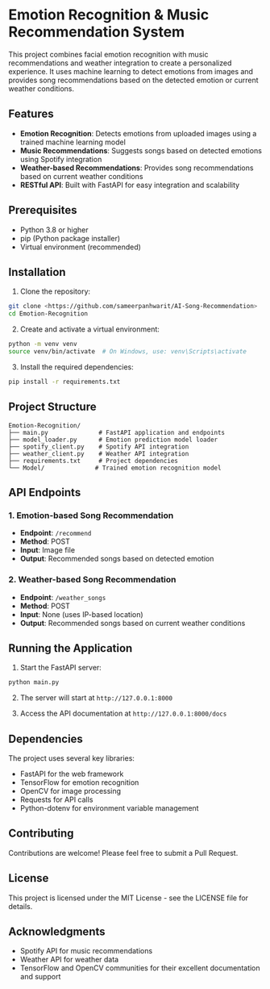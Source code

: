 # Emotion Recognition & Music Recommendation System

This project combines facial emotion recognition with music recommendations and weather integration to create a personalized experience. It uses machine learning to detect emotions from images and provides song recommendations based on the detected emotion or current weather conditions.

## Features

- **Emotion Recognition**: Detects emotions from uploaded images using a trained machine learning model
- **Music Recommendations**: Suggests songs based on detected emotions using Spotify integration
- **Weather-based Recommendations**: Provides song recommendations based on current weather conditions
- **RESTful API**: Built with FastAPI for easy integration and scalability

## Prerequisites

- Python 3.8 or higher
- pip (Python package installer)
- Virtual environment (recommended)

## Installation

1. Clone the repository:
```bash
git clone <https://github.com/sameerpanhwarit/AI-Song-Recommendation>
cd Emotion-Recognition
```

2. Create and activate a virtual environment:
```bash
python -m venv venv
source venv/bin/activate  # On Windows, use: venv\Scripts\activate
```

3. Install the required dependencies:
```bash
pip install -r requirements.txt
```

## Project Structure

```
Emotion-Recognition/
├── main.py              # FastAPI application and endpoints
├── model_loader.py      # Emotion prediction model loader
├── spotify_client.py    # Spotify API integration
├── weather_client.py    # Weather API integration
├── requirements.txt     # Project dependencies
└── Model/              # Trained emotion recognition model
```

## API Endpoints

### 1. Emotion-based Song Recommendation
- **Endpoint**: `/recommend`
- **Method**: POST
- **Input**: Image file
- **Output**: Recommended songs based on detected emotion

### 2. Weather-based Song Recommendation
- **Endpoint**: `/weather_songs`
- **Method**: POST
- **Input**: None (uses IP-based location)
- **Output**: Recommended songs based on current weather conditions

## Running the Application

1. Start the FastAPI server:
```bash
python main.py
```

2. The server will start at `http://127.0.0.1:8000`

3. Access the API documentation at `http://127.0.0.1:8000/docs`

## Dependencies

The project uses several key libraries:
- FastAPI for the web framework
- TensorFlow for emotion recognition
- OpenCV for image processing
- Requests for API calls
- Python-dotenv for environment variable management

## Contributing

Contributions are welcome! Please feel free to submit a Pull Request.

## License

This project is licensed under the MIT License - see the LICENSE file for details.

## Acknowledgments

- Spotify API for music recommendations
- Weather API for weather data
- TensorFlow and OpenCV communities for their excellent documentation and support
